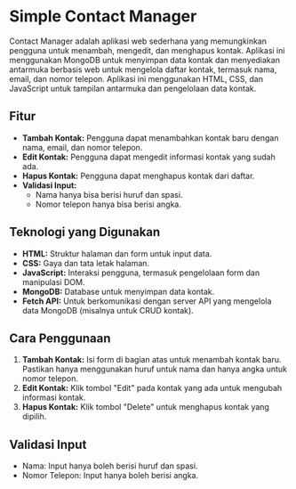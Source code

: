 # Simple Contact Manager
Contact Manager adalah aplikasi web sederhana yang memungkinkan pengguna untuk menambah, mengedit, dan menghapus kontak. Aplikasi ini menggunakan MongoDB untuk menyimpan data kontak dan menyediakan antarmuka berbasis web untuk mengelola daftar kontak, termasuk nama, email, dan nomor telepon. Aplikasi ini menggunakan HTML, CSS, dan JavaScript untuk tampilan antarmuka dan pengelolaan data kontak.

## Fitur
- **Tambah Kontak:** Pengguna dapat menambahkan kontak baru dengan nama, email, dan nomor telepon.
- **Edit Kontak:** Pengguna dapat mengedit informasi kontak yang sudah ada.
- **Hapus Kontak:** Pengguna dapat menghapus kontak dari daftar.
- **Validasi Input:**
  - Nama hanya bisa berisi huruf dan spasi.
  - Nomor telepon hanya bisa berisi angka.

## Teknologi yang Digunakan
- **HTML:** Struktur halaman dan form untuk input data.
- **CSS:** Gaya dan tata letak halaman.
- **JavaScript:** Interaksi pengguna, termasuk pengelolaan form dan manipulasi DOM.
- **MongoDB:** Database untuk menyimpan data kontak.
- **Fetch API:** Untuk berkomunikasi dengan server API yang mengelola data MongoDB (misalnya untuk CRUD kontak).

## Cara Penggunaan
1. **Tambah Kontak:** Isi form di bagian atas untuk menambah kontak baru. Pastikan hanya menggunakan huruf untuk nama dan hanya angka untuk nomor telepon.
2. **Edit Kontak:** Klik tombol "Edit" pada kontak yang ada untuk mengubah informasi kontak.
3. **Hapus Kontak:** Klik tombol "Delete" untuk menghapus kontak yang dipilih.

## Validasi Input
- Nama: Input hanya boleh berisi huruf dan spasi.
- Nomor Telepon: Input hanya boleh berisi angka.
